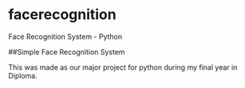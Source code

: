 # facerecognition
Face Recognition System - Python

##Simple Face Recognition System 

This was made as our major project for python during my final year in Diploma.
